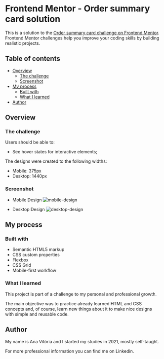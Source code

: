 # Frontend Mentor - Order summary card solution

This is a solution to the [Order summary card challenge on Frontend Mentor](https://www.frontendmentor.io/challenges/order-summary-component-QlPmajDUj). Frontend Mentor challenges help you improve your coding skills by building realistic projects. 

## Table of contents

- [Overview](#overview)
  - [The challenge](#the-challenge)
  - [Screenshot](#screenshot)
- [My process](#my-process)
  - [Built with](#built-with)
  - [What I learned](#what-i-learned)
- [Author](#author)



## Overview

### The challenge

Users should be able to:

- See hover states for interactive elements;

The designs were created to the following widths:

- Mobile: 375px
- Desktop: 1440px

### Screenshot

- Mobile Design
![mobile-design](https://user-images.githubusercontent.com/97908745/171224107-cee9eb95-64be-4a80-bf08-0c96e8e385d9.png)

- Desktop Design
![desktop-design](https://user-images.githubusercontent.com/97908745/171224210-9f605125-068d-4fb7-a64e-2c53e499d5aa.png)

## My process

### Built with

- Semantic HTML5 markup
- CSS custom properties
- Flexbox
- CSS Grid
- Mobile-first workflow

### What I learned

This project is part of a challenge to my personal and professional growth.

The main objective was to practice already learned HTML and CSS concepts and, of course, learn new things about it to make nice designs with simple and reusable code.


## Author

My name is Ana Vitória and I started my studies in 2021, mostly self-taught.

For more professional information you can find me on Linkedin.

